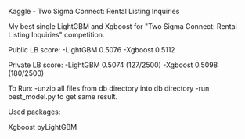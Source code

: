 Kaggle - Two Sigma Connect: Rental Listing Inquiries

My best single LightGBM and Xgboost for "Two Sigma Connect: Rental Listing Inquiries" competition.

Public LB score: 
	-LightGBM 0.5076
	-Xgboost 0.5112
 
Private LB score: 
	-LightGBM 0.5074 (127/2500)
	-Xgboost 0.5098 (180/2500)


To Run:
	-unzip all files from db directory into db directory
	-run best_model.py to get same result.


Used packages:

Xgboost
pyLightGBM
